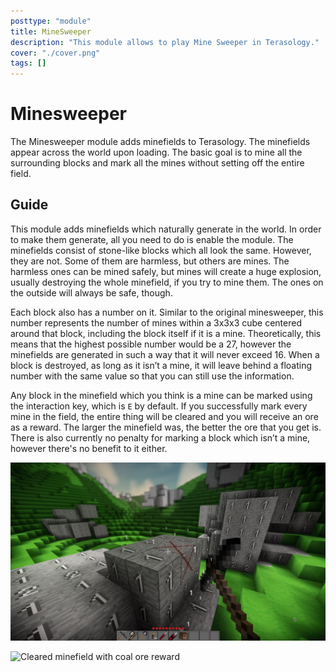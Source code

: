 ```yaml
---
posttype: "module" 
title: MineSweeper
description: "This module allows to play Mine Sweeper in Terasology."
cover: "./cover.png"
tags: []
---
```

# Minesweeper

The Minesweeper module adds minefields to Terasology. The minefields appear across the world upon loading. The basic goal is to mine all the surrounding blocks and mark all the mines without setting off the entire field.

## Guide

This module adds minefields which naturally generate in the world. In order to make them generate, all you need to do is enable the module. The minefields consist of stone-like blocks which all look the same. However, they are not. Some of them are harmless, but others are mines. The harmless ones can be mined safely, but mines will create a huge explosion, usually destroying the whole minefield, if you try to mine them. The ones on the outside will always be safe, though.

Each block also has a number on it. Similar to the original minesweeper, this number represents the number of mines within a 3x3x3 cube centered around that block, including the block itself if it is a mine. Theoretically, this means that the highest possible number would be a 27, however the minefields are generated in such a way that it will never exceed 16. When a block is destroyed, as long as it isn’t a mine, it will leave behind a floating number with the same value so that you can still use the information.

Any block in the minefield which you think is a mine can be marked using the interaction key, which is `E` by default. If you successfully mark every mine in the field, the entire thing will be cleared and you will receive an ore as a reward. The larger the minefield was, the better the ore that you get is. There is also currently no penalty for marking a block which isn’t a mine, however there's no benefit to it either.

![Minefield with some blocks mined and one mine marked](https://raw.githubusercontent.com/Terasology/Minesweeper/master/image.png)

![Cleared minefield with coal ore reward](https://user-images.githubusercontent.com/1063833/33593053-ad1a4692-d95b-11e7-9116-21ccec981536.jpg)
